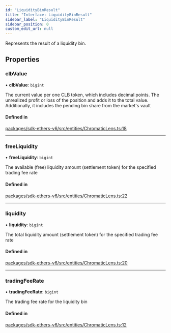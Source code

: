 ```yaml
---
id: "LiquidityBinResult"
title: "Interface: LiquidityBinResult"
sidebar_label: "LiquidityBinResult"
sidebar_position: 0
custom_edit_url: null
---
```


Represents the result of a liquidity bin.

## Properties

### clbValue

• **clbValue**: `bigint`

The current value per one CLB token, which includes decimal points.
The unrealized profit or loss of the position and adds it to the total value.
Additionally, it includes the pending bin share from the market's vault

#### Defined in

[packages/sdk-ethers-v6/src/entities/ChromaticLens.ts:18](https://github.com/chromatic-protocol/sdk/blob/ebf2a16/packages/sdk-ethers-v6/src/entities/ChromaticLens.ts#L18)

___

### freeLiquidity

• **freeLiquidity**: `bigint`

The available (free) liquidity amount (settlement token) for the specified trading fee rate

#### Defined in

[packages/sdk-ethers-v6/src/entities/ChromaticLens.ts:22](https://github.com/chromatic-protocol/sdk/blob/ebf2a16/packages/sdk-ethers-v6/src/entities/ChromaticLens.ts#L22)

___

### liquidity

• **liquidity**: `bigint`

The total liquidity amount (settlement token) for the specified trading fee rate

#### Defined in

[packages/sdk-ethers-v6/src/entities/ChromaticLens.ts:20](https://github.com/chromatic-protocol/sdk/blob/ebf2a16/packages/sdk-ethers-v6/src/entities/ChromaticLens.ts#L20)

___

### tradingFeeRate

• **tradingFeeRate**: `bigint`

The trading fee rate for the liquidity bin

#### Defined in

[packages/sdk-ethers-v6/src/entities/ChromaticLens.ts:12](https://github.com/chromatic-protocol/sdk/blob/ebf2a16/packages/sdk-ethers-v6/src/entities/ChromaticLens.ts#L12)
